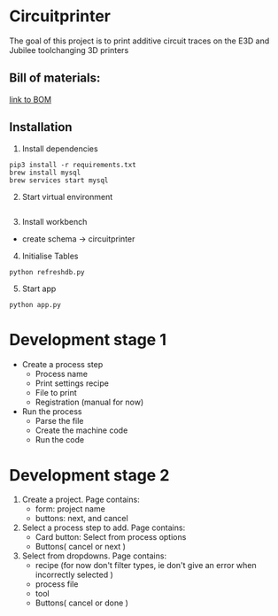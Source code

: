 # Circuitprinter
The goal of this project is to print additive circuit traces on the E3D and Jubilee toolchanging 3D printers



## Bill of materials: 
<a href="https://docs.google.com/spreadsheets/d/1qsuu0mqhYLWQeWLX05LpEEylz75LFKVL712LdSZb1z4/edit?usp=sharing">link to BOM</a>


## Installation

1. Install dependencies
```
pip3 install -r requirements.txt 
brew install mysql 
brew services start mysql 
```

2. Start virtual environment 
```

```
3. Install workbench
- create schema -> circuitprinter
4. Initialise Tables
```
python refreshdb.py
```
5. Start app
```
python app.py
```


# Development stage 1 
- Create a process step
    - Process name 
    - Print settings recipe 
    - File to print 
    - Registration (manual for now) 
- Run the process
    - Parse the file 
    - Create the machine code 
    - Run the code 


# Development stage 2 
1. Create a project. Page contains: 
    - form: project name 
    - buttons: next, and cancel 
2. Select a process step to add. Page contains: 
    - Card button: Select from process options 
    - Buttons( cancel or next )
3. Select from dropdowns. Page contains: 
    - recipe (for now don't filter types, ie don't give an error when incorrectly selected ) 
    - process file 
    - tool 
    - Buttons( cancel or done )

